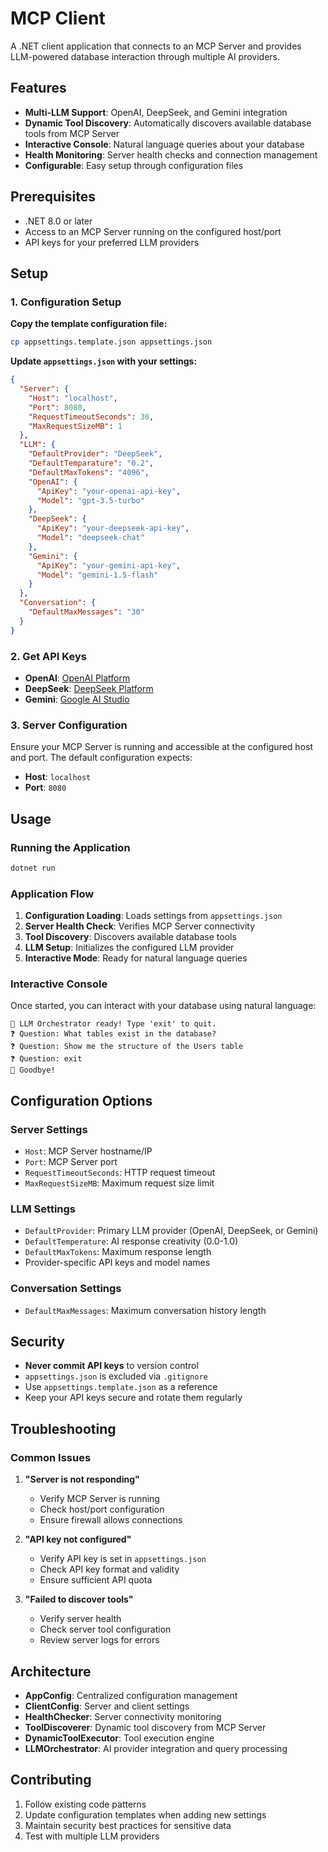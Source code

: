 # MCP Client

A .NET client application that connects to an MCP Server and provides LLM-powered database interaction through multiple AI providers.

## Features

- **Multi-LLM Support**: OpenAI, DeepSeek, and Gemini integration
- **Dynamic Tool Discovery**: Automatically discovers available database tools from MCP Server
- **Interactive Console**: Natural language queries about your database
- **Health Monitoring**: Server health checks and connection management
- **Configurable**: Easy setup through configuration files

## Prerequisites

- .NET 8.0 or later
- Access to an MCP Server running on the configured host/port
- API keys for your preferred LLM providers

## Setup

### 1. Configuration Setup

**Copy the template configuration file:**
```bash
cp appsettings.template.json appsettings.json
```

**Update `appsettings.json` with your settings:**

```json
{
  "Server": {
    "Host": "localhost",
    "Port": 8080,
    "RequestTimeoutSeconds": 30,
    "MaxRequestSizeMB": 1
  },
  "LLM": {
    "DefaultProvider": "DeepSeek",
    "DefaultTemparature": "0.2",
    "DefaultMaxTokens": "4096",
    "OpenAI": {
      "ApiKey": "your-openai-api-key",
      "Model": "gpt-3.5-turbo"
    },
    "DeepSeek": {
      "ApiKey": "your-deepseek-api-key",
      "Model": "deepseek-chat"
    },
    "Gemini": {
      "ApiKey": "your-gemini-api-key",
      "Model": "gemini-1.5-flash"
    }
  },
  "Conversation": {
    "DefaultMaxMessages": "30"
  }
}
```

### 2. Get API Keys

- **OpenAI**: [OpenAI Platform](https://platform.openai.com/)
- **DeepSeek**: [DeepSeek Platform](https://platform.deepseek.com/)
- **Gemini**: [Google AI Studio](https://aistudio.google.com/)

### 3. Server Configuration

Ensure your MCP Server is running and accessible at the configured host and port. The default configuration expects:
- **Host**: `localhost`
- **Port**: `8080`

## Usage

### Running the Application

```bash
dotnet run
```

### Application Flow

1. **Configuration Loading**: Loads settings from `appsettings.json`
2. **Server Health Check**: Verifies MCP Server connectivity
3. **Tool Discovery**: Discovers available database tools
4. **LLM Setup**: Initializes the configured LLM provider
5. **Interactive Mode**: Ready for natural language queries

### Interactive Console

Once started, you can interact with your database using natural language:

```
🤖 LLM Orchestrator ready! Type 'exit' to quit.
❓ Question: What tables exist in the database?
❓ Question: Show me the structure of the Users table
❓ Question: exit
👋 Goodbye!
```

## Configuration Options

### Server Settings
- `Host`: MCP Server hostname/IP
- `Port`: MCP Server port
- `RequestTimeoutSeconds`: HTTP request timeout
- `MaxRequestSizeMB`: Maximum request size limit

### LLM Settings
- `DefaultProvider`: Primary LLM provider (OpenAI, DeepSeek, or Gemini)
- `DefaultTemperature`: AI response creativity (0.0-1.0)
- `DefaultMaxTokens`: Maximum response length
- Provider-specific API keys and model names

### Conversation Settings
- `DefaultMaxMessages`: Maximum conversation history length

## Security

- **Never commit API keys** to version control
- `appsettings.json` is excluded via `.gitignore`
- Use `appsettings.template.json` as a reference
- Keep your API keys secure and rotate them regularly

## Troubleshooting

### Common Issues

1. **"Server is not responding"**
   - Verify MCP Server is running
   - Check host/port configuration
   - Ensure firewall allows connections

2. **"API key not configured"**
   - Verify API key is set in `appsettings.json`
   - Check API key format and validity
   - Ensure sufficient API quota

3. **"Failed to discover tools"**
   - Verify server health
   - Check server tool configuration
   - Review server logs for errors

## Architecture

- **AppConfig**: Centralized configuration management
- **ClientConfig**: Server and client settings
- **HealthChecker**: Server connectivity monitoring
- **ToolDiscoverer**: Dynamic tool discovery from MCP Server
- **DynamicToolExecutor**: Tool execution engine
- **LLMOrchestrator**: AI provider integration and query processing

## Contributing

1. Follow existing code patterns
2. Update configuration templates when adding new settings
3. Maintain security best practices for sensitive data
4. Test with multiple LLM providers
